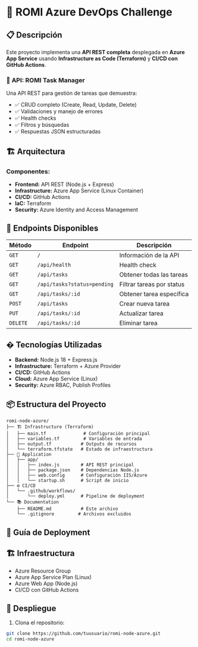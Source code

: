 # 🚀 ROMI Azure DevOps Challenge

## 📋 Descripción

Este proyecto implementa una **API REST completa** desplegada en **Azure App Service** usando **Infrastructure as Code (Terraform)** y **CI/CD con GitHub Actions**.

### 🎯 **API: ROMI Task Manager**
Una API REST para gestión de tareas que demuestra:
- ✅ CRUD completo (Create, Read, Update, Delete)
- ✅ Validaciones y manejo de errores
- ✅ Health checks
- ✅ Filtros y búsquedas
- ✅ Respuestas JSON estructuradas

## 🏗️ **Arquitectura**

### **Componentes:**
- **Frontend:** API REST (Node.js + Express)
- **Infrastructure:** Azure App Service (Linux Container)
- **CI/CD:** GitHub Actions
- **IaC:** Terraform
- **Security:** Azure Identity and Access Management

## 🚀 **Endpoints Disponibles**

| Método | Endpoint | Descripción |
|--------|----------|-------------|
| `GET` | `/` | Información de la API |
| `GET` | `/api/health` | Health check |
| `GET` | `/api/tasks` | Obtener todas las tareas |
| `GET` | `/api/tasks?status=pending` | Filtrar tareas por status |
| `GET` | `/api/tasks/:id` | Obtener tarea específica |
| `POST` | `/api/tasks` | Crear nueva tarea |
| `PUT` | `/api/tasks/:id` | Actualizar tarea |
| `DELETE` | `/api/tasks/:id` | Eliminar tarea |

## �️ **Tecnologías Utilizadas**

- **Backend:** Node.js 18 + Express.js
- **Infrastructure:** Terraform + Azure Provider
- **CI/CD:** GitHub Actions
- **Cloud:** Azure App Service (Linux)
- **Security:** Azure RBAC, Publish Profiles

## 📦 **Estructura del Proyecto**

```
romi-node-azure/
├── 🏗️ Infrastructure (Terraform)
│   ├── main.tf              # Configuración principal
│   ├── variables.tf         # Variables de entrada
│   ├── output.tf           # Outputs de recursos
│   └── terraform.tfstate   # Estado de infraestructura
├── 📱 Application
│   ├── app/
│   │   ├── index.js        # API REST principal
│   │   ├── package.json    # Dependencias Node.js
│   │   ├── web.config      # Configuración IIS/Azure
│   │   └── startup.sh      # Script de inicio
├── ⚙️ CI/CD
│   └── .github/workflows/
│       └── deploy.yml      # Pipeline de deployment
└── 📚 Documentation
    ├── README.md           # Este archivo
    └── .gitignore         # Archivos excluidos
```

## 🚀 **Guía de Deployment**

## 🏗️ Infraestructura

- Azure Resource Group
- Azure App Service Plan (Linux)
- Azure Web App (Node.js)
- CI/CD con GitHub Actions

## 🚀 Despliegue

1. Clona el repositorio:
```bash
git clone https://github.com/tuusuario/romi-node-azure.git
cd romi-node-azure
